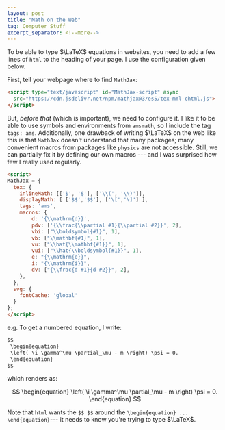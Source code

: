 ```yaml
---
layout: post
title: "Math on the Web"
tag: Computer Stuff
excerpt_separator: <!--more-->
---
```

To be able to type $\LaTeX$ equations in websites, you need to add a few lines of `html` to the heading of your page.  I use the configuration given below.

First, tell your webpage where to find `MathJax`:
```html
<script type="text/javascript" id="MathJax-script" async
  src="https://cdn.jsdelivr.net/npm/mathjax@3/es5/tex-mml-chtml.js">
</script>
```

<!--more-->

But, *before that* (which is important), we need to configure it.  I like it to be able to use symbols and environments from `amsmath`, so I include the tag `tags: ams`. Additionally, one drawback of writing $\LaTeX$ on the web like this is that `MathJax` doesn't understand that many packages; many convenient macros from packages like `physics` are not accessible.  Still, we can partially fix it by defining our own macros --- and I was surprised how few I really used regularly.
```html
<script>
MathJax = {
  tex: {
    inlineMath: [['$', '$'], ['\\(', '\\)']],
    displayMath: [ ['$$','$$'], ['\[','\]'] ],
    tags: 'ams',
    macros: {
        d: '{\\mathrm{d}}',
        pdv: ['{\\frac{\\partial #1}{\\partial #2}}', 2],
        vbi: ["\\boldsymbol{#1}", 1],
        vb: ["\\mathbf{#1}", 1],
        vu: ["\\hat{\\mathbf{#1}}", 1],
        vui: ["\\hat{\\boldsymbol{#1}}", 1],
        e: "{\\mathrm{e}}",
        i: "{\\mathrm{i}}",
        dv: ["{\\frac{d #1}{d #2}}", 2],
    },
  },
  svg: {
    fontCache: 'global'
  }
};
</script>
```

e.g.   To get a numbered equation, I write:
```html
$$
 \begin{equation}
 \left( \i \gamma^\mu \partial_\mu - m \right) \psi = 0.
 \end{equation}
$$
```
which renders as:

$$
 \begin{equation}
 \left( \i \gamma^\mu \partial_\mu - m \right) \psi = 0.
 \end{equation}
$$

Note that `html` wants the `$$ $$` around the `\begin{equation} ... \end{equation}`--- it needs to know you're trying to type $\LaTeX$.
